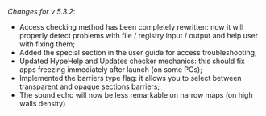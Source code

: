 _Changes for v 5.3.2_:
- Access checking method has been completely rewritten: now it will properly detect problems with file / registry input / output and help user with fixing them;
- Added the special section in the user guide for access troubleshooting;
- Updated HypeHelp and Updates checker mechanics: this should fix apps freezing immediately after launch (on some PCs);
- Implemented the barriers type flag: it allows you to select between transparent and opaque sections barriers;
- The sound echo will now be less remarkable on narrow maps (on high walls density)
